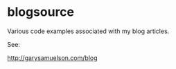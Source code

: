 # blogsource
Various code examples associated with my blog articles.  

See:   

http://garysamuelson.com/blog